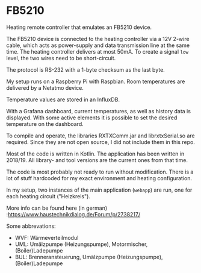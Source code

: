 # FB5210

Heating remote controller that emulates an FB5210 device.

The FB5210 device is connected to the heating controller via a 12V 2-wire cable, which acts as power-supply and data transmission line at the same time. The heating controller delivers at most 50mA. To create a signal `low` level, the two wires need to be short-circuit.

The protocol is RS-232 with a 1-byte checksum as the last byte.

My setup runs on a Raspberry Pi with Raspbian. Room temperatures are delivered by a Netatmo device.

Temperature values are stored in an InfluxDB.

With a Grafana dashboard, current temperatures, as well as history data is displayed. With some active elements it is possible to set the desired temperature on the dashboard.

To compile and operate, the libraries RXTXComm.jar and librxtxSerial.so are required. Since they are not open source, I did not include them in this repo.

Most of the code is written in Kotlin. The application has been written in 2018/19. All library- and tool versions are the current ones from that time.

The code is most probably not ready to run without modification. There is a lot of stuff hardcoded for my exact environment and heating configuration.

In my setup, two instances of the main application (`webapp`) are run, one for each heating circuit ("Heizkreis").

More info can be found here (in german) :https://www.haustechnikdialog.de/Forum/p/2738217/

Some abbrevations:

* WVF: Wärmeverteilmodul
* UML: Umälzpumpe (Heizungspumpe), Motormischer, (Boiler)Ladepumpe
* BUL: Brenneransteuerung, Umälzpumpe (Heizungspumpe), (Boiler)Ladepumpe
